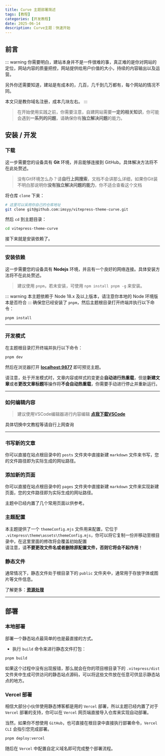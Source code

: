 ```yaml
---
title: Curve 主题部署简述
tags: [教程]
categories: [开发教程]
date: 2025-06-14
description: Curve主题：快速开始
---
```


## 前言
::: warning
你需要明白，建站本身并不是一件很难的事，真正难的是你对网站的定位，网站内容的质量把控，网站提供给用户价值的大小，持续的内容输出以及运营。

另外你还需要知道，建站是有成本的，几百，几千到几万都有，每个网站的情况不同。

本文只是教你域名注册，成本几块左右。
:::
> 在开始使用实践之前，你需要注意，自建网站需要**一定的相关知识**，你可能会遇到**一系列的问题**，请确保你有**独立解决问题**的能力。

## 安装 / 开发
### 下载
这一步需要您的设备具有 **Git** 环境，并且能够连接到 GitHub。具体解决方法将不在此处赘述。
> 没有Git环境怎么办？请**自行上网搜索**，文档不会讲那么详细，如果你Git装不明白那说明你**没有独立解决问题的能力**，你不适合查看这个文档

将仓库 `clone` 下来：

```bash
# 这里可以采用你自己的仓库地址
git clone git@github.com:imsyy/vitepress-theme-curve.git
```
然后 `cd` 到主题目录：

```bash
cd vitepress-theme-curve
```
接下来就是安装依赖了。

---

### 安装依赖
这一步需要您的设备具有 **Nodejs** 环境，并且有一个良好的网络连接。具体安装方法将不在此处赘述。
> 建议使用 `pnpm`，若未安装，可使用 `npm install pnpm -g` 来安装。

::: warning
本主题依赖于 Node 18.x 及以上版本，请注意你本地的 Node 环境版本是否符合
:::
确保您已经安装了 `pnpm`，然后主题根目录打开终端并执行以下命令：
```bash
pnpm install
```

---

### 开发模式
在主题根目录打开终端并执行以下命令：
```bash
pnpm dev
```
然后在浏览器打开 **[localhost:9877](localhost:9877)** 即可预览主题。

请注意，处于开发模式时，文章内容或样式的变更会**自动进行热重载**，但是**新建文章**或者**更改文章标题**等操作将**不会自动热重载**，你需要手动进行停止并重新运行。

---

### 如何编辑内容
> 建议使用VSCode编辑器进行内容编辑
**[点我下载VSCode](https://code.visualstudio.com/)**

具体切换中文教程等请自行上网查询

---

### 书写新的文章
你可以直接在站点根目录中的 `posts` 文件夹中直接新建 `markdown` 文件来书写，您的文件路径即为实际生成的网址路径。

### 添加新的页面
你可以直接在站点根目录中的 `pages` 文件夹中直接新建 `markdown` 文件来实现新建页面，您的文件路径即为实际生成的网址路径。

主题中已经内置了几个常用页面以供参考。

### 主题配置
本主题提供了一个 `themeConfig.mjs` 文件用来配置，它位于 `.vitepress\theme\assets\themeConfig.mjs`，你可以将它复制一份并移动至根目录中，在这里里面的修改将会覆盖初始配置<br>
请注意，请**不要更改文件名或者删除原配置文件，否则它将会不起作用**！

### 静态文件
通常情况下，静态文件处于根目录下的 `public` 文件夹中，通常用于存放字体或图片等文件信息。

了解更多：**[资源处理](https://vitepress.dev/zh/guide/asset-handling#asset-handling)**

---

## 部署
### 本地部署
部署一个静态站点最简单的也是最直接的方式。

- 执行 `build` 命令来进行静态文件打包：

```bash
pnpm build
```
如果这个过程中没有出现报错，那么就会在你的项目根目录下的 `.vitepress/dist` 文件夹中生成可供访问的静态站点源码，可以将这些文件放在任意可供显示静态站点的地方。

### Vercel 部署
相信大部分小伙伴使用静态博客都是用的 `Vercel` 部署，所以主题已经内置了对于 `Vercel` 部署的支持，你可以在 `Vercel` 网页端直接导入仓库来实现自动部署。

当然，如果你不想使用 `GitHub`，也可直接在根目录中直接执行部署命令，`Vercel CLI` 会指引您完成部署。
```bash
pnpm deploy:vercel
```
随后在 `Vercel` 中配置自定义域名即可完成整个部署流程。
